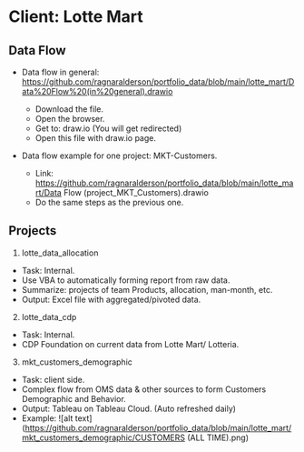 # Client: Lotte Mart
## Data Flow
- Data flow in general: https://github.com/ragnaralderson/portfolio_data/blob/main/lotte_mart/Data%20Flow%20(in%20general).drawio
    + Download the file.
    + Open the browser.
    + Get to: draw.io (You will get redirected)
    + Open this file with draw.io page.

- Data flow example for one project: MKT-Customers.
    + Link: https://github.com/ragnaralderson/portfolio_data/blob/main/lotte_mart/Data Flow (project_MKT_Customers).drawio
    + Do the same steps as the previous one.


## Projects
1. lotte_data_allocation
- Task: Internal.
- Use VBA to automatically forming report from raw data.
- Summarize: projects of team Products, allocation, man-month, etc.
- Output: Excel file with aggregated/pivoted data.

2. lotte_data_cdp
- Task: Internal.
- CDP Foundation on current data from Lotte Mart/ Lotteria.

3. mkt_customers_demographic
- Task: client side.
- Complex flow from OMS data & other sources to form Customers Demographic and Behavior.
- Output: Tableau on Tableau Cloud. (Auto refreshed daily)
- Example:
![alt text](https://github.com/ragnaralderson/portfolio_data/blob/main/lotte_mart/mkt_customers_demographic/CUSTOMERS (ALL TIME).png)
